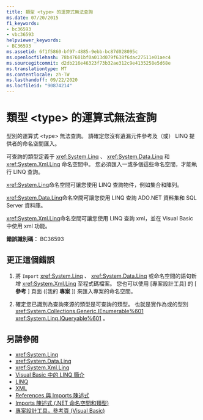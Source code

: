```yaml
---
title: 類型 <type> 的運算式無法查詢
ms.date: 07/20/2015
f1_keywords:
- bc36593
- vbc36593
helpviewer_keywords:
- BC36593
ms.assetid: 6f1f5860-bf97-4885-9ebb-bc87d028095c
ms.openlocfilehash: 78b47601bf0a013d079f638f6dac27511e01aec4
ms.sourcegitcommit: d2db216e46323f73b32ae312c9e4135258e5d68e
ms.translationtype: MT
ms.contentlocale: zh-TW
ms.lasthandoff: 09/22/2020
ms.locfileid: "90874214"
---
```

# <a name="expression-of-type-type-is-not-queryable"></a>類型 \<type> 的運算式無法查詢

型別的運算式 \<type> 無法查詢。 請確定您沒有遺漏元件參考及（或） LINQ 提供者的命名空間匯入。  
  
 可查詢的類型定義于 <xref:System.Linq> 、 <xref:System.Data.Linq> 和 <xref:System.Xml.Linq> 命名空間中。 您必須匯入一或多個這些命名空間，才能執行 LINQ 查詢。  
  
 <xref:System.Linq>命名空間可讓您使用 LINQ 查詢物件，例如集合和陣列。  
  
 <xref:System.Data.Linq>命名空間可讓您使用 LINQ 查詢 ADO.NET 資料集和 SQL Server 資料庫。  
  
 <xref:System.Xml.Linq>命名空間可讓您使用 LINQ 查詢 xml，並在 Visual Basic 中使用 xml 功能。  
  
 **錯誤識別碼：** BC36593  
  
## <a name="to-correct-this-error"></a>更正這個錯誤  
  
1. 將 `Import` <xref:System.Linq> 、 <xref:System.Data.Linq> 或命名空間的語句新增 <xref:System.Xml.Linq> 至程式碼檔案。 您也可以使用 [專案設計工具] 的 [ **參考** ] 頁面 ([我的 **專案** ]) 來匯入專案的命名空間。  
  
2. 確定您已識別為查詢來源的類型是可查詢的類型。 也就是實作為或的型別 <xref:System.Collections.Generic.IEnumerable%601> <xref:System.Linq.IQueryable%601> 。  
  
## <a name="see-also"></a>另請參閱

- <xref:System.Linq>
- <xref:System.Data.Linq>
- <xref:System.Xml.Linq>
- [Visual Basic 中的 LINQ 簡介](../../programming-guide/language-features/linq/introduction-to-linq.md)
- [LINQ](../../programming-guide/language-features/linq/index.md)
- [XML](../../programming-guide/language-features/xml/index.md)
- [References 與 Imports 陳述式](../../programming-guide/program-structure/references-and-the-imports-statement.md)
- [Imports 陳述式 (.NET 命名空間和類型)](../statements/imports-statement-net-namespace-and-type.md)
- [專案設計工具，參考頁 (Visual Basic)](/visualstudio/ide/reference/references-page-project-designer-visual-basic)
